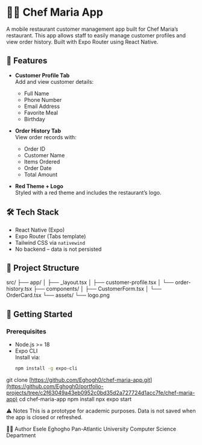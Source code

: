 # 👩‍🍳 Chef Maria App

A mobile restaurant customer management app built for Chef Maria’s restaurant. This app allows staff to easily manage customer profiles and view order history. Built with Expo Router using React Native.

## 📱 Features

- **Customer Profile Tab**  
  Add and view customer details:
  - Full Name  
  - Phone Number  
  - Email Address  
  - Favorite Meal  
  - Birthday  

- **Order History Tab**  
  View order records with:
  - Order ID  
  - Customer Name  
  - Items Ordered  
  - Order Date  
  - Total Amount  

- **Red Theme + Logo**  
  Styled with a red theme and includes the restaurant’s logo.

## 🛠 Tech Stack

- React Native (Expo)
- Expo Router (Tabs template)
- Tailwind CSS via `nativewind`
- No backend – data is not persisted

## 📂 Project Structure
src/
├── app/
│ ├── _layout.tsx
│ ├── customer-profile.tsx
│ └── order-history.tsx
├── components/
│ ├── CustomerForm.tsx
│ └── OrderCard.tsx
└── assets/
└── logo.png


## 🚀 Getting Started

### Prerequisites

- Node.js >= 18
- Expo CLI  
  Install via:  
  ```bash
  npm install -g expo-cli

git clone [https://github.com/Eghogh0/chef-maria-app.git](https://github.com/Eghogh0/portfolio-projects/tree/c2f63049a43eb0952c0bd35d2a727724d1acc7fe/chef-maria-app)
cd chef-maria-app
npm install
npx expo start

⚠️ Notes
This is a prototype for academic purposes.
Data is not saved when the app is closed or refreshed.

👩‍🎓 Author
Esele Eghogho
Pan-Atlantic University
Computer Science Department
